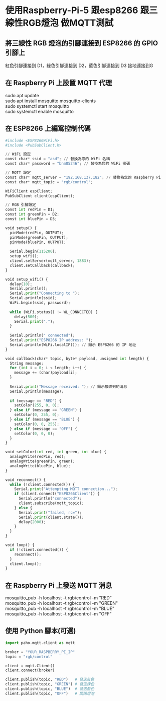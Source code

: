 # 使用Raspberry-Pi-5 跟esp8266 跟三線性RGB燈泡 做MQTT測試    
## 將三線性 RGB 燈泡的引腳連接到 ESP8266 的 GPIO 引腳上   
紅色引腳連接到 D1，綠色引腳連接到 D2，藍色引腳連接到 D3 接地連接到G  
## 在 Raspberry Pi 上設置 MQTT 代理
sudo apt update  
sudo apt install mosquitto mosquitto-clients  
sudo systemctl start mosquitto  
sudo systemctl enable mosquitto  
## 在 ESP8266 上編寫控制代碼  

```python
#include <ESP8266WiFi.h>
#include <PubSubClient.h>

// WiFi 設定
const char* ssid = "asd"; // 替換為您的 WiFi 名稱
const char* password = "bnm85246"; // 替換為您的 WiFi 密碼

// MQTT 設定
const char* mqtt_server = "192.168.137.182"; // 替換為您的 Raspberry Pi 的 IP 地址
const char* mqtt_topic = "rgb/control";

WiFiClient espClient;
PubSubClient client(espClient);

// RGB 引腳設定
const int redPin = D1;
const int greenPin = D2;
const int bluePin = D3;

void setup() {
  pinMode(redPin, OUTPUT);
  pinMode(greenPin, OUTPUT);
  pinMode(bluePin, OUTPUT);
  
  Serial.begin(115200);
  setup_wifi();
  client.setServer(mqtt_server, 1883);
  client.setCallback(callback);
}

void setup_wifi() {
  delay(10);
  Serial.println();
  Serial.print("Connecting to ");
  Serial.println(ssid);
  WiFi.begin(ssid, password);
  
  while (WiFi.status() != WL_CONNECTED) {
    delay(500);
    Serial.print(".");
  }
  
  Serial.println(" connected");
  Serial.print("ESP8266 IP address: ");
  Serial.println(WiFi.localIP()); // 顯示 ESP8266 的 IP 地址
}

void callback(char* topic, byte* payload, unsigned int length) {
  String message;
  for (int i = 0; i < length; i++) {
    message += (char)payload[i];
  }
  
  Serial.print("Message received: "); // 顯示接收到的消息
  Serial.println(message);
  
  if (message == "RED") {
    setColor(255, 0, 0);
  } else if (message == "GREEN") {
    setColor(0, 255, 0);
  } else if (message == "BLUE") {
    setColor(0, 0, 255);
  } else if (message == "OFF") {
    setColor(0, 0, 0);
  }
}

void setColor(int red, int green, int blue) {
  analogWrite(redPin, red);
  analogWrite(greenPin, green);
  analogWrite(bluePin, blue);
}

void reconnect() {
  while (!client.connected()) {
    Serial.print("Attempting MQTT connection...");
    if (client.connect("ESP8266Client")) {
      Serial.println("connected");
      client.subscribe(mqtt_topic);
    } else {
      Serial.print("failed, rc=");
      Serial.print(client.state());
      delay(2000);
    }
  }
}

void loop() {
  if (!client.connected()) {
    reconnect();
  }
  client.loop();
}

```
## 在 Raspberry Pi 上發送 MQTT 消息  
mosquitto_pub -h localhost -t rgb/control -m "RED"  
mosquitto_pub -h localhost -t rgb/control -m "GREEN"  
mosquitto_pub -h localhost -t rgb/control -m "BLUE"  
mosquitto_pub -h localhost -t rgb/control -m "OFF"  

## 使用 Python 腳本(可選)  
```python
import paho.mqtt.client as mqtt

broker = "YOUR_RASPBERRY_PI_IP"
topic = "rgb/control"

client = mqtt.Client()
client.connect(broker)

client.publish(topic, "RED")   # 發送紅色
client.publish(topic, "GREEN") # 發送綠色
client.publish(topic, "BLUE")  # 發送藍色
client.publish(topic, "OFF")   # 關閉燈泡
```
